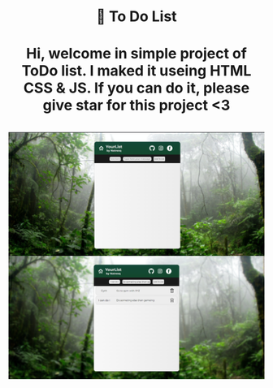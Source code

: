 <h1 align="center"> 📓 To Do List</h1>
<h1 align="center"> Hi, welcome in simple project of ToDo list. I maked it useing HTML CSS & JS. If you can do it, please give star for this project <3</h1>
  </br>
<img align="center" src="css/ss1.png" >
  </br>
<img align="center" src="css/ss2.png" >
